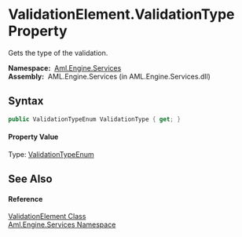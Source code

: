 ValidationElement.ValidationType Property
=========================================
Gets the type of the validation.

  **Namespace:**  [Aml.Engine.Services][1]  
  **Assembly:**  AML.Engine.Services (in AML.Engine.Services.dll)

Syntax
------

```csharp
public ValidationTypeEnum ValidationType { get; }
```

#### Property Value
Type: [ValidationTypeEnum][2]

See Also
--------

#### Reference
[ValidationElement Class][3]  
[Aml.Engine.Services Namespace][1]  

[1]: ../README.md
[2]: ../ValidationTypeEnum/README.md
[3]: README.md
[4]: https://www.automationml.org
[5]: ../../icons/logoShade.png